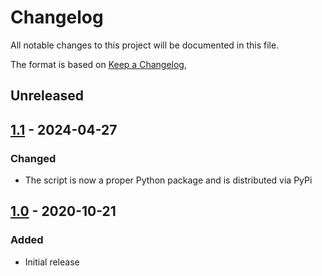 # Changelog
All notable changes to this project will be documented in this file.

The format is based on [Keep a Changelog](https://keepachangelog.com/en/1.0.0/),

## Unreleased

## [1.1] - 2024-04-27

### Changed
- The script is now a proper Python package and is distributed via PyPi


## [1.0] - 2020-10-21
### Added
- Initial release


[1.0]: https://github.com/gershnik/wakeonlan/releases/1.0
[1.1]: https://github.com/gershnik/wakeonlan/releases/1.1
